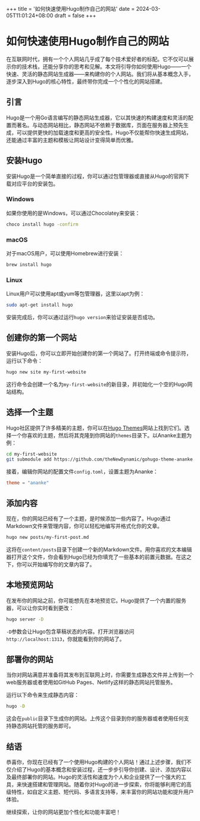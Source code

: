 +++
title = '如何快速使用Hugo制作自己的网站'
date = 2024-03-05T11:01:24+08:00
draft = false
+++

# 如何快速使用Hugo制作自己的网站

在互联网时代，拥有一个个人网站几乎成了每个技术爱好者的标配。它不仅可以展示你的技术栈，还能分享你的思考和见解。本文将引导你如何使用Hugo——一个快速、灵活的静态网站生成器——来构建你的个人网站。我们将从基本概念入手，逐步深入到Hugo的核心特性，最终带你完成一个个性化的网站搭建。

## 引言

Hugo是一个用Go语言编写的静态网站生成器，它以其快速的构建速度和灵活的配置而著名。与动态网站相比，静态网站不依赖于数据库，页面在服务器上预先生成，可以提供更快的加载速度和更高的安全性。Hugo不仅能帮你快速生成网站，还能通过丰富的主题和模板让网站设计变得简单而优雅。

## 安装Hugo

安装Hugo是一个简单直接的过程，你可以通过包管理器或直接从Hugo的官网下载对应平台的安装包。

### Windows

如果你使用的是Windows，可以通过Chocolatey来安装：

```bash
choco install hugo -confirm
```

### macOS

对于macOS用户，可以使用Homebrew进行安装：

```bash
brew install hugo
```

### Linux

Linux用户可以使用apt或yum等包管理器，这里以apt为例：

```bash
sudo apt-get install hugo
```

安装完成后，你可以通过运行`hugo version`来验证安装是否成功。

## 创建你的第一个网站

安装Hugo后，你可以立即开始创建你的第一个网站了。打开终端或命令提示符，运行以下命令：

```bash
hugo new site my-first-website
```

这行命令会创建一个名为`my-first-website`的新目录，并初始化一个空的Hugo网站结构。

## 选择一个主题

Hugo社区提供了许多精美的主题，你可以在[Hugo Themes](https://themes.gohugo.io/)网站上找到它们。选择一个你喜欢的主题，然后将其克隆到你网站的`themes`目录下。以Ananke主题为例：

```bash
cd my-first-website
git submodule add https://github.com/theNewDynamic/gohugo-theme-ananke.git themes/ananke
```

接着，编辑你网站的配置文件`config.toml`，设置主题为Ananke：

```toml
theme = "ananke"
```

## 添加内容

现在，你的网站已经有了一个主题，是时候添加一些内容了。Hugo通过Markdown文件来管理内容，你可以轻松地编写并格式化你的文章。

```bash
hugo new posts/my-first-post.md
```

这将在`content/posts`目录下创建一个新的Markdown文件。用你喜欢的文本编辑器打开这个文件，你会看到Hugo已经为你填充了一些基本的前置元数据。在这之下，你可以开始编写你的文章内容了。

## 本地预览网站

在发布你的网站之前，你可能想先在本地预览它。Hugo提供了一个内置的服务器，可以让你实时看到更改：

```bash
hugo server -D
```

`-D`参数会让Hugo包含草稿状态的内容。打开浏览器访问`http://localhost:1313`，你就能看到你的网站了。

## 部署你的网站

当你对网站满意并准备将其发布到互联网上时，你需要生成静态文件并上传到一个web服务器或者使用如GitHub Pages、Netlify这样的静态网站托管服务。

运行以下命令来生成静态内容：

```bash
hugo -D
```

这会在`public`目录下生成你的网站。上传这个目录到你的服务器或者使用任何支持静态网站托管的服务即可。

## 结语

恭喜你，你现在已经有了一个使用Hugo构建的个人网站！通过上述步骤，我们不仅介绍了Hugo的基本概念和安装过程，还一步步引导你创建、设计、添加内容以及最终部署你的网站。Hugo的灵活性和速度为个人和企业提供了一个强大的工具，来快速搭建和管理网站。随着你对Hugo的进一步探索，你将能够利用它的高级特性，如自定义主题、短代码、多语言支持等，来丰富你的网站功能和提升用户体验。

继续探索，让你的网站更加个性化和功能丰富吧！